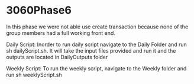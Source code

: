 # 3060Phase6

In this phase we were not able use create transaction because none of the group members had a full working front end.

Daily Script: 
 Inorder to run daily script navigate to the Daily Folder and run sh dailyScript.sh. It will take the input files provided and run it and the outputs are located in DailyOutputs folder

Weekly Script:
To run the weekly script, navigate to the Weekly folder and run sh weeklyScript.sh
